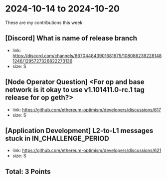 # 2024-10-14 to 2024-10-20

These are my contributions this week:

## [Discord] What is name of release branch

- link: https://discord.com/channels/667044843901681675/1080862392281481246/1295727326822273136
- size: S

## [Node Operator Question] <For op and base network is it okay to use v1.101411.0-rc.1 tag release for op geth?>

- link: https://github.com/ethereum-optimism/developers/discussions/617
- size: S

## [Application Development] L2-to-L1 messages stuck in IN_CHALLENGE_PERIOD

- link: https://github.com/ethereum-optimism/developers/discussions/621
- size: S

## Total: 3 Points